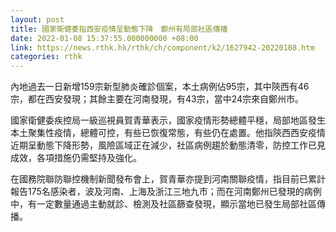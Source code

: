 ```yaml
---
layout: post
title: 國家衛健委指西安疫情呈動態下降　鄭州有局部社區傳播
date: 2022-01-08 15:37:55.000000000 +08:00
link: https://news.rthk.hk/rthk/ch/component/k2/1627942-20220108.htm
categories: rthk
---
```


內地過去一日新增159宗新型肺炎確診個案，本土病例佔95宗，其中陝西有46宗，都在西安發現；其餘主要在河南發現，有43宗，當中24宗來自鄭州市。

國家衛健委疾控局一級巡視員賀青華表示，國家疫情形勢總體平穩，局部地區發生本土聚集性疫情，總體可控，有些已恢復常態，有些仍在處置。他指陝西西安疫情近期呈動態下降形勢，風險區域正在減少，社區病例趨於動態清零，防控工作已見成效，各項措施仍需堅持及強化。

在國務院聯防聯控機制新聞發布會上，賀青華亦提到河南關聯疫情，指目前已累計報告175名感染者，波及河南、上海及浙江三地九市；而在河南鄭州已發現的病例中，有一定數量通過主動就診、檢測及社區篩查發現，顯示當地已發生局部社區傳播。
